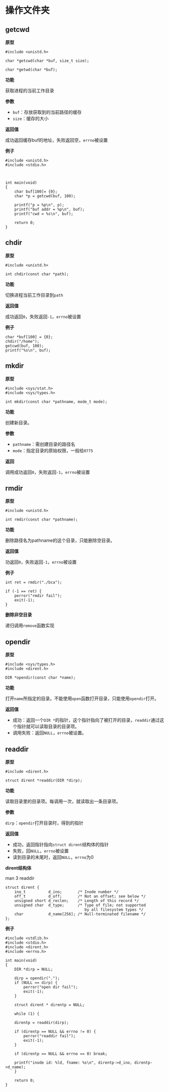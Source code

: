 # 操作文件夹

## getcwd

**原型**

```
#include <unistd.h>

char *getcwd(char *buf, size_t size);

char *getwd(char *buf);
```

**功能**

获取进程的当前工作目录

**参数**

- `buf`：存放获取到的当前路径的缓存
- `size`：缓存的大小

**返回值**

成功返回缓存buf的地址，失败返回空，`errno`被设置

**例子**

```
#include <unistd.h>
#include <stdio.h>



int main(void)
{
    char buf[100]= {0};
    char *p = getcwd(buf, 100);

    printf("p = %p\n", p);
    printf("buf addr = %p\n", buf);
    printf("cwd = %s\n", buf);

    return 0;
}
```

## chdir

**原型**

```
#include <unistd.h>

int chdir(const char *path);
```

**功能**

切换进程当前工作目录到`path`

**返回值**

成功返回`0`，失败返回`-1`，`errno`被设置

**例子**

```
char *buf[100] = {0};
chdir("/home");
getcwd(buf, 100);
printf("%s\n", buf);
```

## mkdir

**原型**

```
#include <sys/stat.h>
#include <sys/types.h>

int mkdir(const char *pathname, mode_t mode);
```

**功能**

创建新目录。

**参数**

- `pathname`：需创建目录的路径名
- `mode`：指定目录的原始权限，一般给`0775`

**返回**

调用成功返回`0`，失败返回`-1`，`errno`被设置

## rmdir

**原型**

```
#include <unistd.h>

int rmdir(const char *pathname);
```

**功能**

删除路径名为pathname的这个目录，只能删除空目录。

**返回值**

功返回`0`，失败返回`-1`，`errno`被设置

**例子**

```
int ret = rmdir("./bca");

if (-1 == ret) {
    perror("rmdir fail");
    exit(-1);
}
```

**删除非空目录**

递归调用`remove`函数实现


## opendir

**原型**

```
#include <sys/types.h>
#include <dirent.h>

DIR *opendir(const char *name);
```

**功能**

打开`name`所指定的目录。不能使用`open`函数打开目录，只能使用`opendir`打开。

**返回值**

- 成功：返回一个`DIR *`的指针，这个指针指向了被打开的目录，`readdir`通过这个指针就可以读取目录的目录项。
- 调用失败：返回`NULL`，`errno`被设置。


## readdir

**原型**

```
#include <dirent.h>

struct dirent *readdir(DIR *dirp);
```

**功能**

读取目录里的目录项。每调用一次，就读取出一条目录项。

**参数**

`dirp`：`opendir`打开目录时，得到的指针

**返回值**

- 成功，返回指针指向`struct dirent`结构体的指针
- 失败，回`NULL`，`errno`被设置
- 读到目录的末尾时，返回`NULL`，`errno`为0

**dirent结构体**

man 3 readdir

```
struct dirent {
    ino_t          d_ino;       /* Inode number */
    off_t          d_off;       /* Not an offset; see below */
    unsigned short d_reclen;    /* Length of this record */
    unsigned char  d_type;      /* Type of file; not supported
                                   by all filesystem types */
    char           d_name[256]; /* Null-terminated filename */
};
```

**例子**

```
#include <stdlib.h>
#include <stdio.h>
#include <dirent.h>
#include <errno.h>

int main(void)
{
    DIR *dirp = NULL;

    dirp = opendir(".");
    if (NULL == dirp) {
        perror("open dir fail");
        exit(-1);
    }

    struct dirent * direntp = NULL;

    while (1) {

    direntp = readdir(dirp);

    if (direntp == NULL && errno != 0) {
        perror("readdir fail");
        exit(-1);
    }

    if (direntp == NULL && errno == 0) break;

    printf("inode id: %ld, fname: %s\n", direntp->d_ino, direntp->d_name);
    }

    return 0;
}
```

